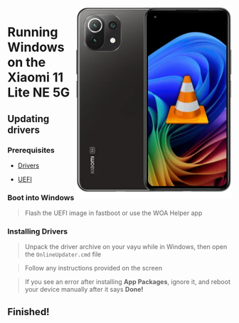 <img align="right" src="https://github.com/n00b69/woa-lisa/blob/main/lisa.png" width="350" alt="Windows 11 running on a lisa">

# Running Windows on the Xiaomi 11 Lite NE 5G

## Updating drivers

### Prerequisites
- [Drivers](https://github.com/n00b69/woa-lisa/releases/tag/Drivers)

- [UEFI](https://github.com/n00b69/woa-lisa/releases/tag/UEFI)

### Boot into Windows
> Flash the UEFI image in fastboot or use the WOA Helper app

### Installing Drivers
> Unpack the driver archive on your vayu while in Windows, then open the `OnlineUpdater.cmd` file

> Follow any instructions provided on the screen

> If you see an error after installing **App Packages**, ignore it, and reboot your device manually after it says **Done!**

## Finished!

























